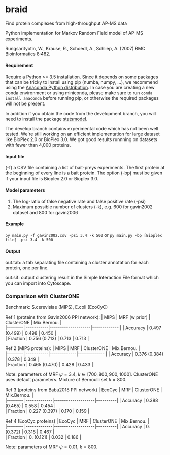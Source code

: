 # braid
Find protein complexes from high-throughput AP-MS data

Python implementation for Markov Random Field model of AP-MS experiments.

Rungsarityotin, W., Krause, R., Schoedl, A., Schliep, A. (2007) BMC Bioinformatics 8:482.

#### Requirement
Require a Python >= 3.5 installation. Since it depends on some packages that can be tricky to install using pip (numba, numpy, ...), we recommend using the [Anaconda Python distribution](https://www.continuum.io/downloads). In case you are creating a new conda environment or using miniconda, please make sure to run `conda install anaconda` before running pip, or otherwise the required packages will not be present.  

In addition if you obtain the code from the development branch, you will need to install the package [statsmodel](https://www.statsmodels.org/stable/index.html). 

The develop branch contains experimental code which has not been well tested. We're still working on an efficient implementation for large dataset like BioPlex 2.0 or BioPlex 3.0. We got good results runnning on datasets with fewer than 4,000 proteins. 

#### Input file 
  (-f) a CSV file containing a list of bait-preys experiments. The first protein at the beginning of every line is a bait protein.
  The option (-bp) must be given if your input file is Bioplex 2.0 or Bioplex 3.0.
   
#### Model parameters
 1. The log-ratio of false negative rate and false positive rate (-psi)
 2. Maximum possible number of clusters (-k), e.g. 600 for gavin2002 dataset and 800 for gavin2006

#### Example

  `py main.py -f gavin2002.csv -psi 3.4 -k 500`
  or
  `py main.py -bp [Bioplex file] -psi 3.4 -k 500`
#### Output

 out.tab: a tab separating file containing a cluster annotation for each protein, one per line.

 out.sif: output clustering result in the Simple Interaction File format which you can import into Cytoscape.

### Comparison with ClusterONE 

Benchmark: S.cerevisiae (MIPS), E.coli (EcoCyC)

Ref 1 (proteins from Gavin2006 PPI network):
|  MIPS    |    MRF (w prior)   |  ClusterONE        |  Mix.Bernou.   |     
|--------  |-----------|--------------------|-------------   |
| Accuracy |  0.497 (0.499)   |   0.498            |    0.450       |       
| Fraction |  0.756 (0.713)   |   0.713            |    0.713       |       

Ref 2 (MIPS proteins):
|  MIPS    |    MRF    |  ClusterONE |  Mix.Bernou.   |     
|--------  |-----------|-------------|-------------   |
| Accuracy |  0.376 (0.384)   |   0.378     |    0.349       |           
| Fraction |  0.465 (0.470)   |   0.428     |    0.433       |           

Note: parameters of MRF $\psi = 3.4$, $k \in [700,800,900,1000]$. ClusterONE uses default parameters. Mixture of Bernoulli set $k=800$.

Ref 3 (proteins from Babu2018 PPI network)
|  EcoCyc  |  MRF | ClusterONE |  Mix.Bernou. |       
|--------  |-------------|--------------------|----------|
| Accuracy |  0.388 (0.465)     |   0.558            |  0.454   |      
| Fraction |  0.227 (0.397)     |   0.170            |  0.159   |      

Ref 4 (EcoCyc proteins)
|  EcoCyc  |  MRF | ClusterONE |  Mix.Bernou. |       
|--------  |-------------|--------------------|----------|
| Accuracy |  0. (0.372)     |   0.318            |  0.467   |      
| Fraction |  0. (0.121)     |   0.032            |  0.186   |      

Note: parameters of MRF $\psi = 0.01$, $k = 800$.